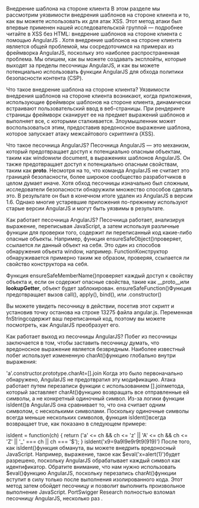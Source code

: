 Внедрение шаблона на стороне клиента
В этом разделе мы рассмотрим уязвимости внедрения шаблонов на стороне клиента и то, как вы можете использовать их для атак XSS. Этот метод атаки был впервые применен нашей исследовательской группой — подробнее читайте в XSS без HTML: внедрение шаблонов на стороне клиента с помощью AngularJS . Хотя внедрение шаблонов на стороне клиента является общей проблемой, мы сосредоточимся на примерах из фреймворка AngularJS, поскольку это наиболее распространенная проблема. Мы опишем, как вы можете создавать эксплойты, которые выходят за пределы песочницы AngularJS, и как вы можете потенциально использовать функции AngularJS для обхода политики безопасности контента (CSP).

Что такое внедрение шаблона на стороне клиента?
Уязвимости внедрения шаблонов на стороне клиента возникают, когда приложения, использующие фреймворк шаблонов на стороне клиента, динамически встраивают пользовательский ввод в веб-страницы. При рендеринге страницы фреймворк сканирует ее на предмет выражений шаблонов и выполняет все, с которыми сталкивается. Злоумышленник может воспользоваться этим, предоставив вредоносное выражение шаблона, которое запускает атаку межсайтового скриптинга (XSS).

Что такое песочница AngularJS?
Песочница AngularJS — это механизм, который предотвращает доступ к потенциально опасным объектам, таким как windowили document, в выражениях шаблонов AngularJS. Он также предотвращает доступ к потенциально опасным свойствам, таким как __proto__. Несмотря на то, что команда AngularJS не считает это границей безопасности, более широкое сообщество разработчиков в целом думает иначе. Хотя обход песочницы изначально был сложным, исследователи безопасности обнаружили множество способов сделать это. В результате он был в конечном итоге удален из AngularJS в версии 1.6. Однако многие устаревшие приложения по-прежнему используют старые версии AngularJS и могут быть уязвимы в результате.

Как работает песочница AngularJS?
Песочница работает, анализируя выражение, переписывая JavaScript, а затем используя различные функции для проверки того, содержит ли переписанный код какие-либо опасные объекты. Например, функция ensureSafeObject()проверяет, ссылается ли данный объект на себя. Это один из способов обнаружения объекта window, например. FunctionКонструктор обнаруживается примерно таким же образом, проверяя, ссылается ли свойство конструктора на себя.

Функция ensureSafeMemberName()проверяет каждый доступ к свойству объекта и, если он содержит опасные свойства, такие как __proto__или __lookupGetter__, объект будет заблокирован. ensureSafeFunction()Функция предотвращает вызов call(), apply(), bind(), или .constructor()

Вы можете увидеть песочницу в действии, посетив этот скрипт и установив точку останова на строке 13275 файла angular.js. Переменная fnStringсодержит ваш переписанный код, поэтому вы можете посмотреть, как AngularJS преобразует его.

Как работает выход из песочницы AngularJS?
Побег из песочницы заключается в том, чтобы заставить песочницу думать, что вредоносное выражение является безвредным. Наиболее известный побег использует измененную charAt()функцию глобально внутри выражения:

'a'.constructor.prototype.charAt=[].join
Когда это было первоначально обнаружено, AngularJS не предотвратил эту модификацию. Атака работает путем перезаписи функции с использованием [].joinметода, который заставляет charAt()функцию возвращать все отправленные ей символы, а не конкретный одиночный символ. Из-за логики функции isIdent()в AngularJS она сравнивает то, что она считает одним символом, с несколькими символами. Поскольку одиночные символы всегда меньше нескольких символов, функция isIdent()всегда возвращает true, как показано в следующем примере:

isIdent = function(ch) {
    return ('a' <= ch && ch <= 'z' || 'A' <= ch && ch <= 'Z' || '_' === ch || ch === '$');
}
isIdent('x9=9a9l9e9r9t9(919)')
После того, как isIdent()функция обманута, вы можете внедрить вредоносный JavaScript. Например, выражение, такое как $eval('x=alert(1)')будет разрешено, поскольку AngularJS обрабатывает каждый символ как идентификатор. Обратите внимание, что нам нужно использовать $eval()функцию AngularJS, поскольку перезапись charAt()функции вступит в силу только после выполнения изолированного кода. Этот метод затем обойдет песочницу и позволит выполнить произвольное выполнение JavaScript. PortSwigger Research полностью взломал песочницу AngularJS, несколько раз .
